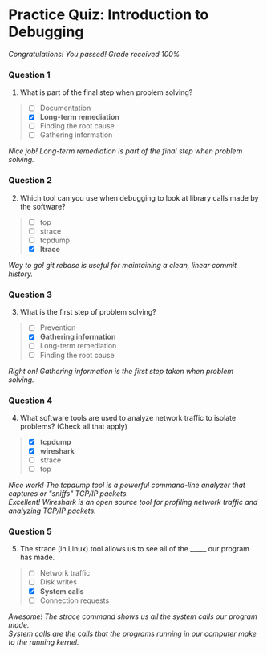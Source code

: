 # Practice Quiz:  Introduction to Debugging

*Congratulations! You passed! Grade received 100%*

### Question 1

1. What is part of the final step when problem solving?

> - [ ] Documentation
> - [x] **Long-term remediation**
> - [ ] Finding the root cause
> - [ ] Gathering information

*Nice job! Long-term remediation is part of the final step when problem solving.*

### Question 2

2. Which tool can you use when debugging to look at library calls made by the software?

> - [ ] top
> - [ ] strace
> - [ ] tcpdump
> - [x] **ltrace**

*Way to go! git rebase is useful for maintaining a clean, linear commit history.*

### Question 3

3. What is the first step of problem solving?

> - [ ] Prevention
> - [x] **Gathering information**
> - [ ] Long-term remediation
> - [ ] Finding the root cause

*Right on! Gathering information is the first step taken when problem solving.*

### Question 4

4. What software tools are used to analyze network traffic to isolate problems? (Check all that apply)

> - [x] **tcpdump**
> - [x] **wireshark**
> - [ ] strace
> - [ ] top

*Nice work! The tcpdump tool is a powerful command-line analyzer that captures or "sniffs" TCP/IP packets.*\
*Excellent! Wireshark is an open source tool for profiling network traffic and analyzing TCP/IP packets.*

### Question 5

5. The strace (in Linux) tool allows us to see all of the _____ our program has made.

> - [ ] Network traffic
> - [ ] Disk writes
> - [x] **System calls**
> - [ ] Connection requests

*Awesome! The strace command shows us all the system calls our program made.*\
*System calls are the calls that the programs running in our computer make to the running kernel.*